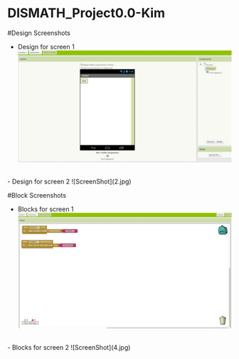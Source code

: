 # DISMATH_Project0.0-Kim


#Design Screenshots
- Design for screen 1
![ScreenShot](1.jpg)
</br>
- Design for screen 2
![ScreenShot](2.jpg)

#Block Screenshots
- Blocks for screen 1
![ScreenShot](3.jpg)
</br>
- Blocks for screen 2
![ScreenShot](4.jpg)
